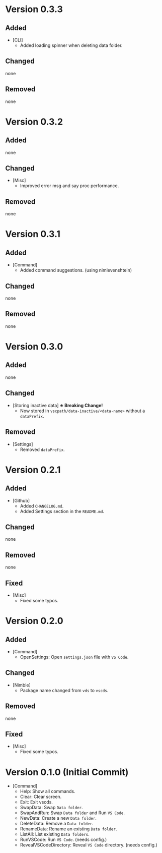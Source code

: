 # Version 0.3.3

## Added

- [CLI]
  - Added loading spinner when deleting data folder. 

## Changed

none

## Removed

none

# Version 0.3.2

## Added

none

## Changed

- [Misc]
  - Improved error msg and say proc performance.

## Removed

none

# Version 0.3.1

## Added

- [Command]
  - Added command suggestions. (using nimlevenshtein)

## Changed

none

## Removed

none

# Version 0.3.0

## Added

none

## Changed

- [Storing inactive data] **※ Breaking Change!**
  - Now stored in `vscpath/data-inactive/<data-name>` without a `dataPrefix`.

## Removed

- [Settings]
  - Removed `dataPrefix`.

# Version 0.2.1

## Added

- [Github]
  - Added `CHANGELOG.md`.
  - Added Settings section in the `README.md`.

## Changed

none

## Removed

none

## Fixed

- [Misc]
  - Fixed some typos.

# Version 0.2.0

## Added

- [Command]
  - OpenSettings: Open `settings.json` file with `VS Code`.

## Changed

- [Nimble]
  - Package name changed from `vds` to `vscds`.

## Removed

none

## Fixed

- [Misc]
  - Fixed some typos.

# Version 0.1.0 (Initial Commit)

- [Command] 
  - Help: Show all commands.
  - Clear: Clear screen.
  - Exit: Exit vscds.
  - SwapData: Swap `Data folder`.
  - SwapAndRun: Swap `Data folder` and Run `VS Code`.
  - NewData: Create a new `Data folder`.
  - DeleteData: Remove a `Data folder`.
  - RenameData: Rename an existing `Data folder`.
  - ListAll: List existing `Data folders`.
  - RunVSCode: Run `VS Code`. (needs config.)
  - RevealVSCodeDirectory: Reveal `VS Code` directory. (needs config.)
